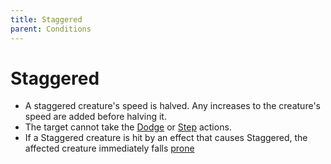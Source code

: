 ```yaml
---
title: Staggered
parent: Conditions
---
```


# Staggered
* A staggered creature's speed is halved. Any increases to the creature's speed are added before halving it.
* The target cannot take the [Dodge](https://stormchaserroleplaying.com/stormchaserRPG/Combat/Actions/Dodge/) or [Step](https://stormchaserroleplaying.com/stormchaserRPG/Combat/Moves/Step/) actions.
* If a Staggered creature is hit by an effect that causes Staggered, the affected creature immediately falls [prone](https://stormchaserroleplaying.com/stormchaserRPG/Conditions/Prone/.)
